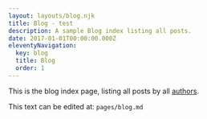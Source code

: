 ```yaml
---
layout: layouts/blog.njk
title: Blog - test
description: A sample Blog index listing all posts.
date: 2017-01-01T00:00:00.000Z
eleventyNavigation:
  key: blog
  title: Blog
  order: 1
---
```

This is the blog index page, listing all posts by all [authors](/authors/).

This text can be edited at: `pages/blog.md`
